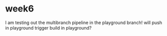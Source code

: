 # week6
I am testing out the multibranch pipeline in the playground branch!
will push in playground trigger build in playground?
